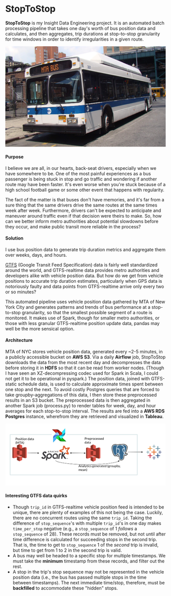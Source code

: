 # StopToStop
**StopToStop** is my Insight Data Engineering project. It is an automated batch processing pipeline that takes one day's worth of bus position data and calculates, and then aggregates, trip durations at stop-to-stop granularity for time windows in order to identify irregularities in a given route.

![mta_bus](assets/mta_bus.jpg)

#### Purpose

I believe we are all, in our hearts, back-seat drivers, especially when we have somewhere to be. One of the most painful experiences as a bus passenger is being stuck in stop and go traffic and wondering if another route may have been faster. It's even worse when you're stuck because of a high school football game or some other event that happens with regularity. 

The fact of the matter is that buses don't have memories, and it's far from a sure thing that the same drivers drive the same routes at the same times week after week. Furthermore, drivers can't be expected to anticipate and maneuver around traffic even if that decision were theirs to make. So, how can we better inform metro authorities about potential slowdowns before they occur, and make public transit more reliable in the process?

#### Solution

I use bus position data to generate trip duration metrics and aggregate them over weeks, days, and hours.

[GTFS](https://gtfs.org/) (Google Transit Feed Specification) data is fairly well standardized around the world, and GTFS-realtime data provides metro authorities and developers alike with vehicle position data. But how do we get from vehicle positions to accurate trip duration estimates, particularly when GPS data is notoriously faulty and data points from GTFS-realtime arrive only every two or so minutes?  

This automated pipeline uses vehicle position data gathered by MTA of New York City and generates patterns and trends of bus performance at a stop-to-stop granularity, so that the smallest possible segment of a route is monitored. It makes use of Spark, though for smaller metro authorities, or those with less granular GTFS-realtime position update data, pandas may well be the more sensical option.

#### Architecture

MTA of NYC stores vehicle position data, generated every ~2-5 minutes, in a publicly accessible bucket on **AWS S3**. Via a daily **Airflow** job, StopToStop downloads the data from the most recent day and decompresses the data before storing it in **HDFS** so that it can be read from worker nodes. (Though I have seen an XZ-decompressing codec used for Spark in Scala, I could not get it to be operational in pyspark.) The position data, joined with GTFS-static schedule data, is used to calculate approximate times spent between one stop and the next. To avoid costly Postgres queries that are forced to take groupby-aggregations of this data, I then store these preprocessed results in an S3 bucket. The preprocessed data is then aggregated in another Spark job (process.py) to render tables for week, day, and hour averages for each stop-to-stop interval. The results are fed into a **AWS RDS Postgres** instance, wherefrom they are retrieved and visualized in **Tableau**.

![Pipeline](assets/pipeline.png)

#### Interesting GTFS data quirks

- Though `trip_id` in GTFS-realtime vehicle position feed is intended to be unique, there are plenty of examples of this not being the case. Luckily, there are no concurrent routes using the same `trip_id`. Taking the difference of `stop_sequence`'s with multiple `trip_id`'s in one day makes `time_per_stop` negative (e.g., a `stop_sequence` of 1 *follows* a `stop_sequence` of 28). These records must be removed, but not until after time difference is calculated for succeeding stops in the second trip. That is, the time to get to `stop_sequence` 1 of the *second* trip is invalid, but time to get from 1 to 2 in the second trip is valid.
- A bus may well be headed to a specific stop for multiple timestamps. We must take the **minimum** timestamp from these records, and filter out the rest.
- A stop in the trip's stop sequence may not be represented in the vehicle position data (i.e., the bus has passed multiple stops in the time between timestamps). The next immediate time/stop, therefore, must be **backfilled** to accommodate these "hidden" stops.